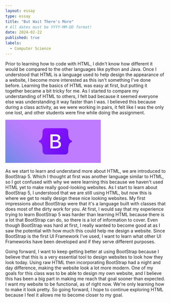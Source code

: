```yaml
---
layout: essay
type: essay
title: "But Wait There's More"
# All dates must be YYYY-MM-DD format!
date: 2024-02-22
published: true
labels:
  - Computer Science
---
```


Prior to learning how to code with HTML, I didn't know how different it would be compared to the other languages like python and Java. Once I understood that HTML is a language used to help design the appearance of a website, I become more interested as this isn't something I've done before. Learning the basics of HTML was easy at first, but putting it together became a bit tricky for me. As I started to compare my understanding of HTML to others, I felt bad because it seemed everyone else was understanding it way faster than I was. I believed this because during a class activity, as we were working in pairs, it felt like I was the only one lost, and other students were fine while doing the assignment.

<img class="img-fluid" src="../img/bootstrap-alternatives.jpg" width="300px">

As we start to learn and understand more about HTML, we are introduced to BootStrap 5. Which I thought at first was another language similar to HTML, so I got confused with why we were learning this because we haven't used HTML yet to make really good-looking websites. As I start to learn about BootStrap 5, I understood that we are still using HTML, but now this is where we get to really design these nice looking websites. My first impressions about BootStrap were that it's a language built with classes that does most of the dirty work for you. At first, I would say that my experience trying to learn BootStrap 5 was harder than learning HTML because there is a lot that BootStrap can do, so there is a lot of information to cover. Even though BootStrap was hard at first, I really wanted to become good at as I saw the potential with how much this could help me design a website. Since BootStrap is the first UI Framework I've used, I want to learn what other UI Frameworks have been developed and if they serve different purposes.

Going forward, I want to keep getting better at using BootStrap because I believe that this is a very essential tool to design websites to look how they look today. Using raw HTML then incorporating BootStrap had a night and day difference, making the website look a lot more modern. One of my goals for this class was to be able to design my own website, and I believe this has been a big part in making me reach that goal sooner than expected. I want my website to be functional, as of right now. We're only learning how to make it look pretty. So going forward, I hope to continue exploring HTML because I feel it allows me to become closer to my goal.


